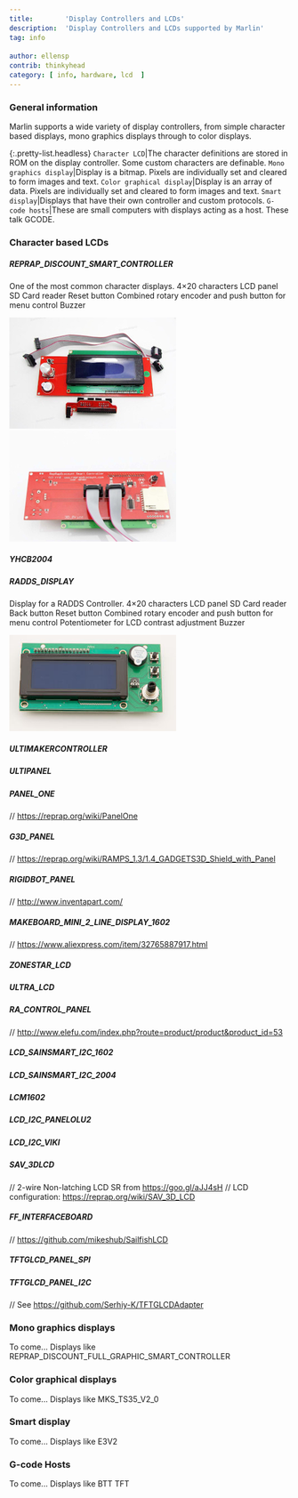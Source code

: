 ```yaml
---
title:        'Display Controllers and LCDs'
description:  'Display Controllers and LCDs supported by Marlin'
tag: info

author: ellensp
contrib: thinkyhead
category: [ info, hardware, lcd  ]
---
```


### General information

Marlin supports a wide variety of display controllers, from simple character based displays, mono graphics displays through to color displays.

{:.pretty-list.headless}
`Character LCD`|The character definitions are stored in ROM on the display controller. Some custom characters are definable.
`Mono graphics display`|Display is a bitmap. Pixels are individually set and cleared to form images and text.
`Color graphical display`|Display is an array of data. Pixels are individually set and cleared to form images and text.
`Smart display`|Displays that have their own controller and custom protocols.
`G-code hosts`|These are small computers with displays acting as a host. These talk GCODE.

### Character based LCDs


##### REPRAP_DISCOUNT_SMART_CONTROLLER
One of the most common character displays.
4×20 characters LCD panel
SD Card reader
Reset button
Combined rotary encoder and push button for menu control
Buzzer

<a href="/assets/images/hardware/Display_Controllers/RDSC_front.jpg" ><img src="/assets/images/hardware/Display_Controllers/RDSC_front_thumb.jpg"/></a>
<a href="/assets/images/hardware/Display_Controllers/RDSC_back.jpg" ><img src="/assets/images/hardware/Display_Controllers/RDSC_back_thumb.jpg"/></a>


##### YHCB2004
##### RADDS_DISPLAY
Display for a RADDS Controller.
4×20 characters LCD panel
SD Card reader
Back button
Reset button
Combined rotary encoder and push button for menu control
Potentiometer for LCD contrast adjustment
Buzzer

<a href="/assets/images/hardware/Display_Controllers/RADDS_front.jpg" ><img src="/assets/images/hardware/Display_Controllers/RADDS_front_thumb.jpg"/></a>


##### ULTIMAKERCONTROLLER
##### ULTIPANEL
##### PANEL_ONE
// https://reprap.org/wiki/PanelOne
##### G3D_PANEL
// https://reprap.org/wiki/RAMPS_1.3/1.4_GADGETS3D_Shield_with_Panel
##### RIGIDBOT_PANEL
// http://www.inventapart.com/
##### MAKEBOARD_MINI_2_LINE_DISPLAY_1602
// https://www.aliexpress.com/item/32765887917.html
##### ZONESTAR_LCD
##### ULTRA_LCD
##### RA_CONTROL_PANEL
// http://www.elefu.com/index.php?route=product/product&product_id=53
##### LCD_SAINSMART_I2C_1602
##### LCD_SAINSMART_I2C_2004
##### LCM1602
##### LCD_I2C_PANELOLU2
##### LCD_I2C_VIKI
##### SAV_3DLCD
// 2-wire Non-latching LCD SR from https://goo.gl/aJJ4sH
// LCD configuration: https://reprap.org/wiki/SAV_3D_LCD
##### FF_INTERFACEBOARD
// https://github.com/mikeshub/SailfishLCD
##### TFTGLCD_PANEL_SPI
##### TFTGLCD_PANEL_I2C
// See https://github.com/Serhiy-K/TFTGLCDAdapter
### Mono graphics displays  
To come...
Displays like REPRAP_DISCOUNT_FULL_GRAPHIC_SMART_CONTROLLER
### Color graphical displays
To come...
Displays like MKS_TS35_V2_0
### Smart display
To come...
Displays like E3V2
### G-code Hosts
To come...
Displays like BTT TFT
